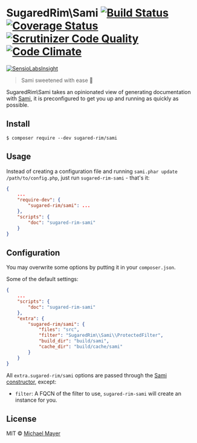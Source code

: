 # SugaredRim\Sami [![Build Status](https://travis-ci.org/sugared-rim/sami.svg?branch=master)](https://travis-ci.org/sugared-rim/sami) [![Coverage Status](https://coveralls.io/repos/sugared-rim/sami/badge.svg?branch=master&service=github)](https://coveralls.io/github/sugared-rim/sami?branch=master) [![Scrutinizer Code Quality](https://scrutinizer-ci.com/g/sugared-rim/sami/badges/quality-score.png?b=master)](https://scrutinizer-ci.com/g/sugared-rim/sami/?branch=master) [![Code Climate](https://codeclimate.com/github/sugared-rim/sami/badges/gpa.svg)](https://codeclimate.com/github/sugared-rim/sami)

[![SensioLabsInsight](https://insight.sensiolabs.com/projects/14949cd9-6da3-471f-afd8-292752eecc8f/big.png)](https://insight.sensiolabs.com/projects/14949cd9-6da3-471f-afd8-292752eecc8f)

> Sami sweetened with ease :cherries:

SugaredRim\Sami takes an opinionated view of generating documentation with [Sami](https://github.com/FriendsOfPHP/Sami), it is preconfigured to get you up and running as quickly as possible.

## Install

```
$ composer require --dev sugared-rim/sami
```

## Usage

Instead of creating a configuration file and running `sami.phar update /path/to/config.php`, just run `sugared-rim-sami` - that's it:

```json
{
    ...
    "require-dev": {
        "sugared-rim/sami": ...
    },
    "scripts": {
        "doc": "sugared-rim-sami"
    }
}
```

## Configuration

You may overwrite some options by putting it in your `composer.json`.

Some of the default settings:
```json
{
    ...
    "scripts": {
        "doc": "sugared-rim-sami"
    },
    "extra": {
        "sugared-rim/sami": {
            "files": "src",
            "filter": "SugaredRim\\Sami\\ProtectedFilter",
            "build_dir": "build/sami",
            "cache_dir": "build/cache/sami"
        }
    }
}
```

All `extra.sugared-rim/sami` options are passed through the [Sami constructor](https://github.com/FriendsOfPHP/Sami#configuration), except:

* `filter`: A FQCN of the filter to use, `sugared-rim-sami` will create an instance for you.

## License

MIT © [Michael Mayer](http://schnittstabil.de)
